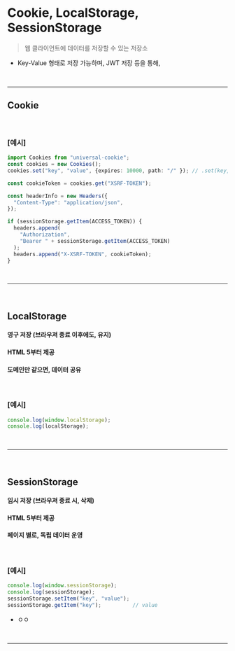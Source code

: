 # Cookie, LocalStorage, SessionStorage
> 웹 클라이언트에 데이터를 저장할 수 있는 저장소
* Key-Value 형태로 저장 가능하며, JWT 저장 등을 통해, 

<br>
<hr>

## Cookie
#### 

<br>

### [예시]
```ts
import Cookies from "universal-cookie";
const cookies = new Cookies();
cookies.set("key", "value", {expires: 10000, path: "/" }); // .set(key, value, option)

const cookieToken = cookies.get("XSRF-TOKEN");

const headerInfo = new Headers({
  "Content-Type": "application/json",
});

if (sessionStorage.getItem(ACCESS_TOKEN)) {
  headers.append(
    "Authorization",
    "Bearer " + sessionStorage.getItem(ACCESS_TOKEN)
  );
  headers.append("X-XSRF-TOKEN", cookieToken);
}
```


<br>
<hr>
<br>

## LocalStorage
#### 영구 저장 (브라우져 종료 이후에도, 유지)
#### HTML 5부터 제공
#### 도메인만 같으면, 데이터 공유

<br>

### [예시]
```ts
console.log(window.localStorage);
console.log(localStorage);
```

<br>
<hr>
<br>
 
## SessionStorage
#### 임시 저장 (브라우져 종료 시, 삭제)
#### HTML 5부터 제공
#### 페이지 별로, 독립 데이터 운영

<br>

### [예시]
```ts
console.log(window.sessionStorage);
console.log(sessionStorage);
sessionStorage.setItem("key", "value");
sessionStorage.getItem("key");          // value
```
* ㅇㅇ 

<br>
<hr>
<br>
